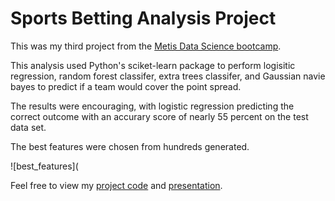 # Sports Betting Analysis Project

This was my third project from the [Metis Data Science bootcamp](http://www.thisismetis.com/data-science-bootcamps). 

This analysis used Python's sciket-learn package to perform logisitic regression, random forest classifer, extra trees classifer, and Gaussian navie bayes to predict if a team would cover the point spread.

The results were encouraging, with logistic regression predicting the correct outcome with an accurary score of nearly 55 percent on the test data set.

The best features were chosen from hundreds generated.

![best_features](

Feel free to view my [project code](https://github.com/colekev/sports-betting-analysis/blob/master/football_analysis.ipynb) and [presentation](https://github.com/colekev/sports-betting-analysis/blob/master/mcnulty_presentation.pdf).
